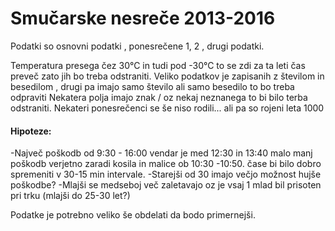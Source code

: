 # Smučarske nesreče 2013-2016

Podatki so osnovni podatki , ponesrečene 1, 2 , drugi podatki.


Temperatura presega čez 30°C in tudi pod -30°C to se zdi za ta leti čas preveč zato jih bo treba odstraniti.
Veliko podatkov je zapisanih z številom in besedilom , drugi pa imajo samo število ali samo besedilo to bo treba odpraviti
Nekatera polja imajo znak / oz nekaj neznanega to bi bilo terba odstraniti.
Nekateri ponesrečenci se še niso rodili... ali pa so rojeni leta 1000


#### Hipoteze:
  -Največ poškodb od 9:30 - 16:00 vendar je med 12:30 in 13:40 malo manj poškodb verjetno zaradi kosila in malice ob 10:30 -10:50.
      čase bi bilo dobro spremeniti v 30-15 min intervale.
  -Starejši od 30 imajo večjo možnost hujše poškodbe?
  -Mlajši se medseboj več zaletavajo oz je vsaj 1 mlad bil prisoten pri trku (mlajši do 25-30 let?)
  


Podatke je potrebno veliko še obdelati da bodo primernejši.


